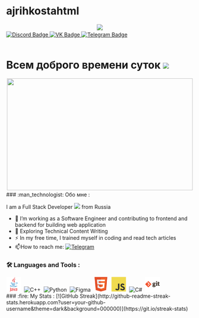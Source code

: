 # ajrihkostahtml
<div id="header" align="center">
  <img src="https://gifdb.com/images/high/black-cat-aggressive-typing-vjhtav6tiwbx1a2c.gif" width="200"/>
</div>
<div id="badges">
  <a href="https://discord.com/badtom2">
    <img src="https://img.shields.io/badge/Discord-purple?style=for-the-badge&logo=Discord&logoColor=white" alt="Discord Badge"/>
  </a>
  <a href="https://vk.com/id479778845">
    <img src="https://img.shields.io/badge/vk-blue?style=for-the-badge&logo=vk&logoColor=white" alt="VK Badge"/>
  </a>
  <a href="https://t.me/BADTOM">
    <img src="https://img.shields.io/badge/Telegram-blue?style=for-the-badge&logo=telegram&logoColor=white" alt="Telegram Badge"/>
  </a>
</div>
<img src="https://komarev.com/ghpvc/?username=Konstantinbadtom&style=flat-square&color=blue" alt=""/>
<h1>
 Всем доброго времени суток
  <img src="https://media.giphy.com/media/hvRJCLFzcasrR4ia7z/giphy.gif" width="30px"/>
</h1>
<div align="center">
  <img src="https://cdn.dribbble.com/users/410907/screenshots/2044702/media/75c2a89aea2d580d75e4e85956369929.gif" width="500" height="300"/>
</div>
### :man_technologist: Обо мне :

I am a Full Stack Developer <img src="https://media.giphy.com/media/WUlplcMpOCEmTGBtBW/giphy.gif" width="30"> from Russia
- :telescope: I’m working as a Software Engineer and contributing to frontend and backend for building web application
- :seedling: Exploring Technical Content Writing
- :zap: In my free time, I trained myself in coding and read tech articles
- :mailbox:How to reach me: [![Telegram](https://img.shields.io/badge/Telegram-blue?style=for-the-badge&logo=telegram&logoColor=white)](https://t.me/BADTOM)
### :hammer_and_wrench: Languages and Tools :
<div>
  <img src="https://github.com/devicons/devicon/blob/master/icons/java/java-original-wordmark.svg" title="Java" alt="Java" width="40" height="40"/>&nbsp;
  <img src="https://frankfurt.apollo.olxcdn.com/v1/files/2j2olrmcw37i2-KZ/image;s=1000x700" title="C++" alt="C++" width="40" height="40"/>&nbsp;
  <img src="https://avatars.mds.yandex.net/i?id=fe33010a012bcace915b74ad668f7024_l-8000733-images-thumbs&n=13" title="Python" alt="Python" width="40" height="40"/>&nbsp;
  <img src="https://avatars.mds.yandex.net/i?id=e25215518d3e0e24fb8b9ba34d8385b275689e57-12480075-images-thumbs&n=13" title="Figma" alt="Figma " width="40" height="40"/>&nbsp;
  <img src="https://github.com/devicons/devicon/blob/master/icons/html5/html5-original.svg" title="HTML5" alt="HTML" width="40" height="40"/>&nbsp;
  <img src="https://github.com/devicons/devicon/blob/master/icons/javascript/javascript-original.svg" title="JavaScript" alt="JavaScript" width="40" height="40"/>&nbsp;
  <img src="https://i.pinimg.com/736x/7c/4e/2f/7c4e2fc2796aa54f0046c72154c3e24b.jpg" title="C#"  alt="C#" width="40" height="40"/>&nbsp;
  <img src="https://github.com/devicons/devicon/blob/master/icons/git/git-original-wordmark.svg" title="Git" **alt="Git" width="40" height="40"/>
</div>
### :fire: My Stats :
[![GitHub Streak](http://github-readme-streak-stats.herokuapp.com?user=your-github-username&theme=dark&background=000000)](https://git.io/streak-stats)

